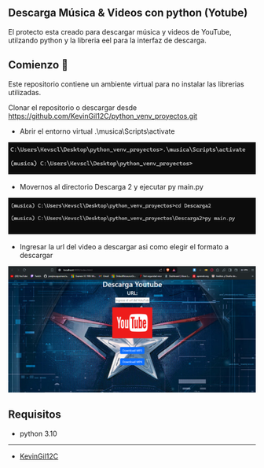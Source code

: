 ## Descarga Música & Videos con python (Yotube)

El protecto esta creado para descargar música y videos de YouTube, utilzando python y la libreria eel para la interfaz de descarga. 

 
## Comienzo 🚀

Este repositorio contiene un ambiente virtual para no instalar las librerias utilizadas.

Clonar el repositorio o descargar desde https://github.com/KevinGil12C/python_venv_proyectos.git

- Abrir el entorno virtual .\musica\Scripts\activate

![alt text](image.png)

- Movernos al directorio Descarga 2 y ejecutar py main.py

![alt text](image-1.png)


- Ingresar la url del video a descargar asi como elegir el formato a descargar

![alt text](image-2.png)


## Requisitos
- python 3.10

--- 
- [KevinGil12C](https://github.com/KevinGil12C/) 